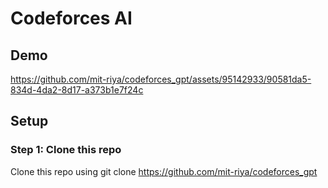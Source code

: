 # Codeforces AI
## Demo

https://github.com/mit-riya/codeforces_gpt/assets/95142933/90581da5-834d-4da2-8d17-a373b1e7f24c

## Setup

### Step 1: Clone this repo
Clone this repo using
    git clone https://github.com/mit-riya/codeforces_gpt
